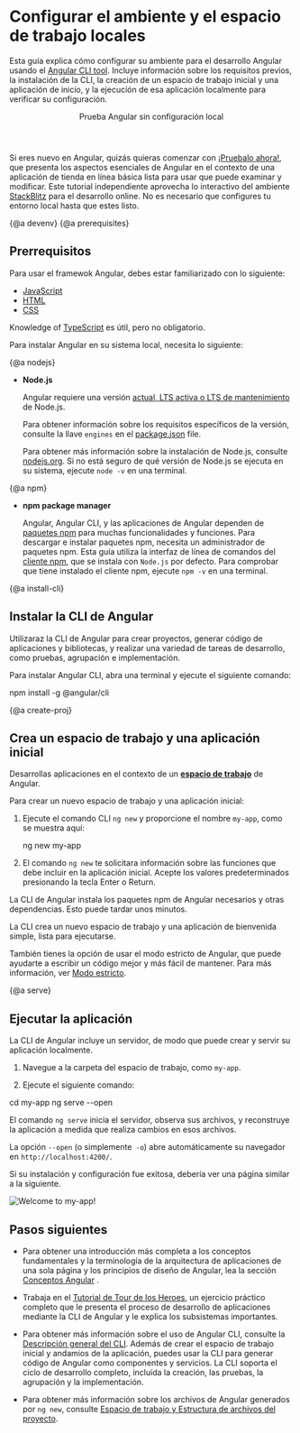 # Configurar el ambiente y el espacio de trabajo locales


Esta guía explica cómo configurar su ambiente para el desarrollo Angular usando el [Angular CLI tool](cli "CLI command reference").
Incluye información sobre los requisitos previos, la instalación de la CLI, la creación de un espacio de trabajo inicial y una aplicación de inicio, y la ejecución de esa aplicación localmente para verificar su configuración.


<div class="callout is-helpful">
<header>Prueba Angular sin configuración local</header>

Si eres nuevo en Angular, quizás quieras comenzar con [¡Pruebalo ahora!](start), que presenta los aspectos esenciales de Angular en el contexto de una aplicación de tienda en línea básica lista para usar que puede examinar y modificar. Este tutorial independiente aprovecha lo interactivo del ambiente [StackBlitz](https://stackblitz.com/) para el desarrollo online. No es necesario que configures tu entorno local hasta que estes listo.

</div>


{@a devenv}
{@a prerequisites}
## Prerrequisitos

Para usar el framewok Angular, debes estar familiarizado con lo siguiente:

* [JavaScript](https://developer.mozilla.org/en-US/docs/Web/JavaScript/A_re-introduction_to_JavaScript)
* [HTML](https://developer.mozilla.org/docs/Learn/HTML/Introduction_to_HTML)
* [CSS](https://developer.mozilla.org/docs/Learn/CSS/First_steps)

Knowledge of [TypeScript](https://www.typescriptlang.org/) es útil, pero no obligatorio.

Para instalar Angular en su sistema local, necesita lo siguiente:

{@a nodejs}

* **Node.js**
  
  Angular requiere una versión [actual, LTS activa o LTS de mantenimiento](https://nodejs.org/about/releases) de Node.js.

  <div class="alert is-helpful">

  Para obtener información sobre los requisitos específicos de la versión, consulte la llave `engines` en el [package.json](https://unpkg.com/@angular/cli/package.json) file.

  </div>

  Para obtener más información sobre la instalación de Node.js, consulte [nodejs.org](http://nodejs.org "Nodejs.org").
  Si no está seguro de qué versión de Node.js se ejecuta en su sistema, ejecute `node -v` en una terminal.

{@a npm}

* **npm package manager**

  Angular, Angular CLI, y las aplicaciones de Angular dependen de [paquetes npm](https://docs.npmjs.com/getting-started/what-is-npm) para muchas funcionalidades y funciones.
  Para descargar e instalar paquetes npm, necesita un administrador de paquetes npm.
  Esta guía utiliza la interfaz de línea de comandos del [cliente npm](https://docs.npmjs.com/cli/install), que se instala con `Node.js` por defecto.
  Para comprobar que tiene instalado el cliente npm, ejecute `npm -v` en una terminal.


{@a install-cli}

## Instalar la CLI de Angular

Utilizaraz la CLI de Angular para crear proyectos, generar código de aplicaciones y bibliotecas, y realizar una variedad de tareas de desarrollo, como pruebas, agrupación e implementación.

Para instalar Angular CLI, abra una terminal y ejecute el siguiente comando:

<code-example language="sh" class="code-shell">
  npm install -g @angular/cli
</code-example>

{@a create-proj}

## Crea un espacio de trabajo y una aplicación inicial

Desarrollas aplicaciones en el contexto de un [**espacio de trabajo**](guide/glossary#workspace) de Angular.

Para crear un nuevo espacio de trabajo y una aplicación inicial:

1. Ejecute el comando CLI `ng new` y proporcione el nombre `my-app`, como se muestra aquí:

    <code-example language="sh" class="code-shell">
      ng new my-app

    </code-example>

2. El comando `ng new` te solicitara información sobre las funciones que debe incluir en la aplicación inicial. Acepte los valores predeterminados presionando la tecla Enter o Return.

La CLI de Angular instala los paquetes npm de Angular necesarios y otras dependencias. Esto puede tardar unos minutos.

La CLI crea un nuevo espacio de trabajo y una aplicación de bienvenida simple, lista para ejecutarse.

<div class="alert is-helpful">

También tienes la opción de usar el modo estricto de Angular, que puede ayudarte a escribir un código mejor y más fácil de mantener.
Para más información, ver [Modo estricto](/guide/strict-mode).

</div>

{@a serve}

## Ejecutar la aplicación

La CLI de Angular incluye un servidor, de modo que puede crear y servir su aplicación localmente.

1. Navegue a la carpeta del espacio de trabajo, como `my-app`.

1. Ejecute el siguiente comando:

<code-example language="sh" class="code-shell">
  cd my-app
  ng serve --open
</code-example>

El comando `ng serve` inicia el servidor, observa sus archivos,
y reconstruye la aplicación a medida que realiza cambios en esos archivos.

La opción `--open` (o simplemente` -o`) abre automáticamente su navegador
en `http://localhost:4200/`.

Si su instalación y configuración fue exitosa, debería ver una página similar a la siguiente.


<div class="lightbox">
  <img src='generated/images/guide/setup-local/app-works.png' alt="Welcome to my-app!">
</div>


## Pasos siguientes

* Para obtener una introducción más completa a los conceptos fundamentales y la terminología de la arquitectura de aplicaciones de una sola página y los principios de diseño de Angular, lea la sección [Conceptos Angular](guide/architecture) .

* Trabaja en el [Tutorial de Tour de los Heroes](tutorial), un ejercicio práctico completo que le presenta el proceso de desarrollo de aplicaciones mediante la CLI de Angular y le explica los subsistemas importantes.

* Para obtener más información sobre el uso de Angular CLI, consulte la [Descripción general del CLI](cli "CLI Overview"). Además de crear el espacio de trabajo inicial y andamios de la aplicación, puedes usar la CLI para generar código de Angular como componentes y servicios. La CLI soporta el ciclo de desarrollo completo, incluida la creación, las pruebas, la agrupación y la implementación.

* Para obtener más información sobre los archivos de Angular generados por `ng new`, consulte [Espacio de trabajo y Estructura de archivos del proyecto](guide/file-structure).
